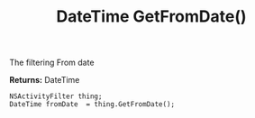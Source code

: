 ﻿---
uid: crmscript_ref_NSActivityFilter_GetFromDate
title: DateTime GetFromDate()
intellisense: NSActivityFilter.GetFromDate
keywords: NSActivityFilter, GetFromDate
so.topic: reference
---

The filtering From date

**Returns:** DateTime


```crmscript
NSActivityFilter thing;
DateTime fromDate  = thing.GetFromDate();
```


